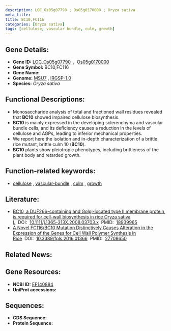 ```yaml
---
description: LOC_Os05g07790 ; Os05g0170000 ; Oryza sativa
meta_title:
title: BC10,FC116
categories: [Oryza sativa]
tags: [cellulose, vascular bundle, culm, growth]
---
```


## Gene Details:
- **Gene ID:** [LOC_Os05g07790](http://rice.uga.edu/cgi-bin/ORF_infopage.cgi?orf=LOC_Os05g07790)  &nbsp;,&nbsp; [Os05g0170000](https://rapdb.dna.affrc.go.jp/locus/?name=Os05g0170000)  
- **Gene Symbol:** BC10,FC116
- **Gene Name:**
- **Genome:**  [MSU7](http://rice.uga.edu/)&nbsp;,&nbsp;[IRGSP-1.0](https://rapdb.dna.affrc.go.jp/download/irgsp1.html)
- **Species:** *Oryza sativa*

## Functional Descriptions:
   - Monosaccharide analysis of total and fractioned wall residues revealed that **BC10** showed impaired cellulose biosynthesis.
   - **BC10** is mainly expressed in the developing sclerenchyma and vascular bundle cells, and its deficiency causes a reduction in the levels of cellulose and AGPs, leading to inferior mechanical properties.
   - We report here the isolation and in-depth characterization of a brittle rice mutant, brittle culm 10 (**BC10**).
   - **BC10** plants show pleiotropic phenotypes, including brittleness of the plant body and retarded growth.

## Function-related keywords:
   - [cellulose](/tags/cellulose/)&nbsp;,&nbsp;[vascular-bundle](/tags/vascular-bundle/)&nbsp;,&nbsp;[culm](/tags/culm/)&nbsp;,&nbsp;[growth](/tags/growth/)

## Literature:
   - [BC10, a DUF266-containing and Golgi-located type II membrane protein, is required for cell-wall biosynthesis in rice Oryza sativa L](https://www.doi.org/10.1111/j.1365-313X.2008.03703.x)&nbsp;&nbsp;DOI:&nbsp;&nbsp;[10.1111/j.1365-313X.2008.03703.x](https://www.doi.org/10.1111/j.1365-313X.2008.03703.x)&nbsp;&nbsp;PMID:&nbsp;&nbsp;[18939965](https://pubmed.ncbi.nlm.nih.gov/18939965/)
   - [A Novel FC116/BC10 Mutation Distinctively Causes Alteration in the Expression of the Genes for Cell Wall Polymer Synthesis in Rice](https://www.doi.org/10.3389/fpls.2016.01366)&nbsp;&nbsp;DOI:&nbsp;&nbsp;[10.3389/fpls.2016.01366](https://www.doi.org/10.3389/fpls.2016.01366)&nbsp;&nbsp;PMID:&nbsp;&nbsp;[27708650](https://pubmed.ncbi.nlm.nih.gov/27708650/)

## Related News:

## Gene Resources:
- **NCBI ID:**  [EF140884](http://www.ncbi.nlm.nih.gov/nuccore/EF140884)
- **UniProt accessions:** [](https://www.uniprot.org/uniprotkb//entry)

## Sequences:
- **CDS Sequence:**
- **Protein Sequence:**

